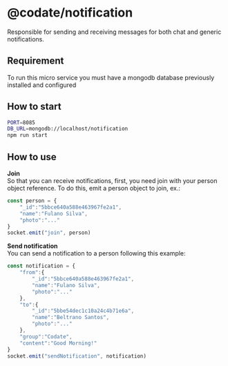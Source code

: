 # @codate/notification

Responsible for sending and receiving messages for both chat and generic notifications.

## Requirement

To run this micro service you must have a mongodb database previously installed and configured


## How to start

```bash
PORT=8085
DB_URL=mongodb://localhost/notification
npm run start 

```
## How to use

**Join**<br />
    So that you can receive notifications, first, you need join with your person object reference.
    To do this, emit a person object to join, ex.:
```javascript
const person = {
    "_id":"5bbce640a588e463967fe2a1",
    "name":"Fulano Silva",
    "photo":"..."
}
socket.emit("join", person)
```
**Send notification**<br />
    You can send a notification to a person following this example: 
```javascript
const notification = {
    "from":{
        "_id":"5bbce640a588e463967fe2a1",
        "name":"Fulano Silva",
        "photo":"..."
    },
    "to":{
        "_id":"5bbe54dec1c10a24c4b71e6a",
        "name":"Beltrano Santos",
        "photo":"..."
    },
    "group":"Codate",
    "content":"Good Morning!"
}
socket.emit("sendNotification", notification)
```
    
